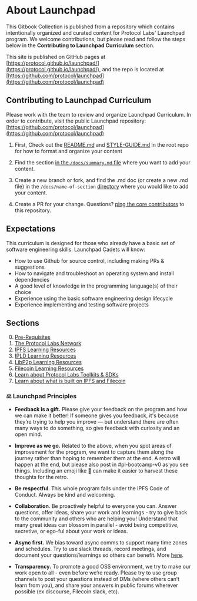 # About Launchpad

This Gitbook Collection is published from a repository which contains intentionally organized and curated content for Protocol Labs' Launchpad program. We welcome contributions, but please read and follow the steps below in the **Contributing to Launchpad Curriculum** section.

This site is published on GitHub pages at [https://protocol.github.io/launchpad/](https://protocol.github.io/launchpad/), and the repo is located at [https://github.com/protocol/launchpad](https://github.com/protocol/launchpad)

## Contributing to Launchpad Curriculum
Please work with the team to review and organize Launchpad Curriculum. In order to contribute, visit the public Launchpad repository: [https://github.com/protocol/launchpad](https://github.com/protocol/launchpad)

1. First, Check out the [README.md](https://github.com/protocol/launchpad) and [STYLE-GUIDE.md](https://github.com/protocol/launchpad/blob/main/STYLE-GUIDE.md) in the root repo for how to format and organize your content

2. Find the section [in the `/docs/summary.md` file](https://raw.githubusercontent.com/protocol/launchpad/main/docs/summary.md) where you want to add your content.

3. Create a new branch or fork, and find the .md doc (or create a new .md file) in the `/docs/name-of-section` [directory](https://github.com/protocol/launchpad/tree/main/docs) where you would like to add your content.

4. Create a PR for your change. Questions? [ping the core contributors](https://github.com/protocol/launchpad/graphs/contributors) to this repository.

## Expectations
This curriculum is designed for those who already have a basic set of software engineering skills. Launchpad Cadets will know:
* How to use Github for source control, including making PRs & suggestions
* How to navigate and troubleshoot an operating system and install dependencies
* A good level of knowledge in the programming language(s) of their choice
* Experience using the basic software engineering design lifecycle
* Experience implementing and testing software projects

## Sections

0. [Pre-Requisites](pre-requisites/about.md)
1. [The Protocol Labs Network](protocol-labs-network/about.md)
2. [IPFS Learning Resources](ipfs/about.md)
3. [IPLD Learning Resources](ipld/about.md)
4. [LibP2p Learning Resources](libp2p/about.md)
5. [Filecoin Learning Resources](filecoin/about.md)
6. [Learn about Protocol Labs Toolkits & SDKs](protocol-labs-toolkits-sdks/about.md)
7. [Learn about what is built on IPFS and Filecoin](built-on-ipfs-filecoin/about.md)

### ⚖️  Launchpad Principles

* **Feedback is a gift.** Please give your feedback on the program and how we can make it better! If someone gives you feedback, it's because they’re trying to help you improve — but understand there are often many ways to do something, so give feedback with curiosity and an open mind.

* **Improve as we go.** Related to the above, when you spot areas of improvement for the program, we want to capture them along the journey rather than hoping to remember them at the end. A retro will happen at the end, but please also post in #pl-bootcamp-v0 as you see things. Including an emoji like 🤔 can make it easier to harvest these thoughts for the retro.

* **Be respectful**. This whole program falls under the IPFS Code of Conduct. Always be kind and welcoming.

* **Collaboration**. Be proactively helpful to everyone you can. Answer questions, offer ideas, share your work and learnings - try to give back to the community and others who are helping you! Understand that many great ideas can blossom in parallel - avoid being competitive, secretive, or ego-ful about your work or ideas.

* **Async first.** We bias toward async comms to support many time zones and schedules. Try to use slack threads, record meetings, and document your questions/learnings so others can benefit. More [here](https://app.gitbook.com/s/-M4ooPzkIHGnAcvo99dy/how-we-work/async-work).

* **Transparency.** To promote a good OSS environment, we try to make our work open to all - even before we’re ready. Please try to use group channels to post your questions instead of DMs (where others can’t learn from you), and share your answers in public forums wherever possible (ex discourse, Filecoin slack, etc).
